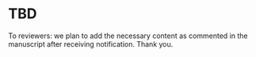 # TBD

To reviewers: we plan to add the necessary content as commented in the manuscript after receiving notification.
Thank you.
